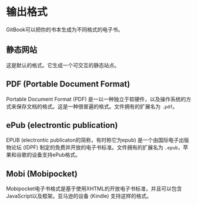 # 输出格式

GitBook可以把你的书本生成为不同格式的电子书。

## 静态网站

这是默认的格式。它生成一个可交互的静态站点。

## PDF (Portable Document Format)

Portable Document Format (PDF) 是一以一种独立于软硬件，以及操作系统的方式来保存文档的格式。这是一种很普遍的格式。文件拥有的扩展名为 `.pdf`。

## ePub (electrontic publication)

EPUB (electrontic publicaton的简称，有时称它为epub) 是一个由国际电子出版物论坛 (IDPF) 制定的免费并开放的电子书标准。文件拥有的扩展名为 `.epub`，苹果和谷歌的设备支持ePub格式。

## Mobi (Mobipocket)

Mobipocket电子书格式是基于使用XHTML的开放电子书标准，并且可以包含JavaScript以及框架。亚马逊的设备 (Kindle) 支持这样的格式。
